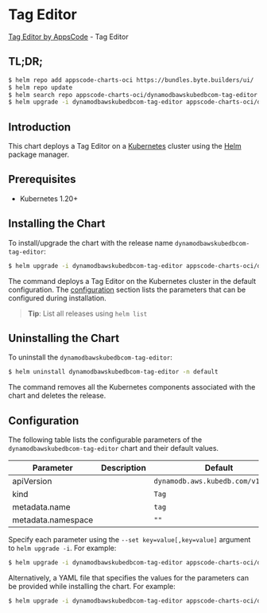 # Tag Editor

[Tag Editor by AppsCode](https://byte.builders) - Tag Editor

## TL;DR;

```bash
$ helm repo add appscode-charts-oci https://bundles.byte.builders/ui/
$ helm repo update
$ helm search repo appscode-charts-oci/dynamodbawskubedbcom-tag-editor --version=v0.4.18
$ helm upgrade -i dynamodbawskubedbcom-tag-editor appscode-charts-oci/dynamodbawskubedbcom-tag-editor -n default --create-namespace --version=v0.4.18
```

## Introduction

This chart deploys a Tag Editor on a [Kubernetes](http://kubernetes.io) cluster using the [Helm](https://helm.sh) package manager.

## Prerequisites

- Kubernetes 1.20+

## Installing the Chart

To install/upgrade the chart with the release name `dynamodbawskubedbcom-tag-editor`:

```bash
$ helm upgrade -i dynamodbawskubedbcom-tag-editor appscode-charts-oci/dynamodbawskubedbcom-tag-editor -n default --create-namespace --version=v0.4.18
```

The command deploys a Tag Editor on the Kubernetes cluster in the default configuration. The [configuration](#configuration) section lists the parameters that can be configured during installation.

> **Tip**: List all releases using `helm list`

## Uninstalling the Chart

To uninstall the `dynamodbawskubedbcom-tag-editor`:

```bash
$ helm uninstall dynamodbawskubedbcom-tag-editor -n default
```

The command removes all the Kubernetes components associated with the chart and deletes the release.

## Configuration

The following table lists the configurable parameters of the `dynamodbawskubedbcom-tag-editor` chart and their default values.

|     Parameter      | Description |                    Default                    |
|--------------------|-------------|-----------------------------------------------|
| apiVersion         |             | <code>dynamodb.aws.kubedb.com/v1alpha1</code> |
| kind               |             | <code>Tag</code>                              |
| metadata.name      |             | <code>tag</code>                              |
| metadata.namespace |             | <code>""</code>                               |


Specify each parameter using the `--set key=value[,key=value]` argument to `helm upgrade -i`. For example:

```bash
$ helm upgrade -i dynamodbawskubedbcom-tag-editor appscode-charts-oci/dynamodbawskubedbcom-tag-editor -n default --create-namespace --version=v0.4.18 --set apiVersion=dynamodb.aws.kubedb.com/v1alpha1
```

Alternatively, a YAML file that specifies the values for the parameters can be provided while
installing the chart. For example:

```bash
$ helm upgrade -i dynamodbawskubedbcom-tag-editor appscode-charts-oci/dynamodbawskubedbcom-tag-editor -n default --create-namespace --version=v0.4.18 --values values.yaml
```
